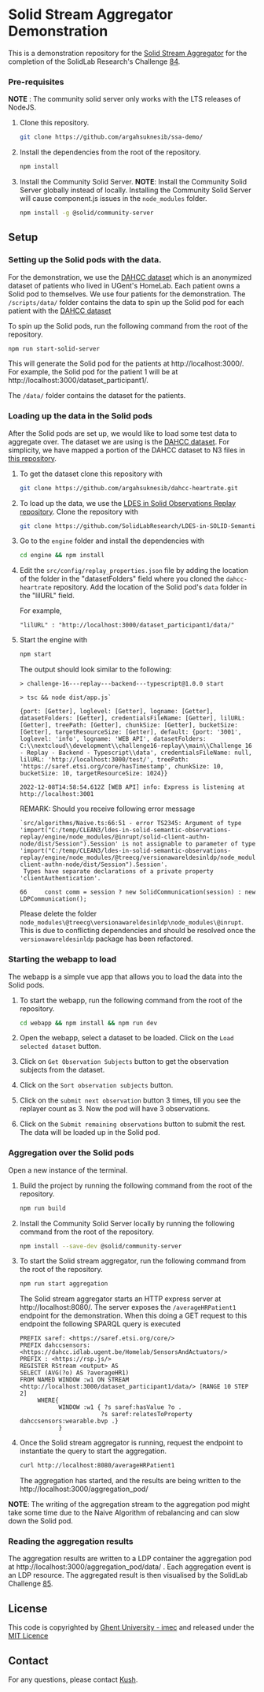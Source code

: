 # Solid Stream Aggregator Demonstration

This is a demonstration repository for the [Solid Stream Aggregator](https://github.com/argahsuknesib/solid-stream-aggregator) for the completion of the
SolidLab Research's Challenge [84](https://github.com/solidLabResearch/challenges/issues/84).

### Pre-requisites

**NOTE** : The community solid server only works with the LTS releases of NodeJS.

1. Clone this repository.

   ```bash
   git clone https://github.com/argahsuknesib/ssa-demo/
   ```

2. Install the dependencies from the root of the repository.

   ```bash
   npm install
   ```

3. Install the Community Solid Server.
   **NOTE**: Install the Community Solid Server globally instead of locally. 
   Installing the Community Solid Server will cause component.js issues in the `node_modules` folder.

   ```bash
   npm install -g @solid/community-server
   ```

## Setup

### Setting up the Solid pods with the data.

For the demonstration, we use the [DAHCC dataset](https://dahcc.idlab.ugent.be/dataset.html) 
which is an anonymized dataset of patients who lived in UGent's HomeLab.
Each patient owns a Solid pod to themselves. 
We use four patients for the demonstration.
The `/scripts/data/` folder contains the data to spin up the Solid pod for each patient with 
the [DAHCC dataset](https://dahcc.idlab.ugent.be/dataset.html)

To spin up the Solid pods, run the following command from the root of the repository.

 ```bash
 npm run start-solid-server
 ```

This will generate the Solid pod for the patients at http://localhost:3000/. 
For example, the Solid pod for the patient 1 will be at http://localhost:3000/dataset_participant1/.

The `/data/` folder contains the dataset for the patients.

### Loading up the data in the Solid pods

After the Solid pods are set up, 
we would like to load some test data to aggregate over. 
The dataset we are using is the [DAHCC dataset](https://dahcc.idlab.ugent.be/dataset.html). 
For simplicity, we have mapped a portion of the DAHCC dataset to N3 files
in [this repository](https://github.com/argahsuknesib/dahcc-heartrate).

1. To get the dataset clone this repository with

   ```bash
   git clone https://github.com/argahsuknesib/dahcc-heartrate.git
   ```

2. To load up the data, 
   we use the [LDES in Solid Observations Replay repository](https://github.com/SolidLabResearch/LDES-in-SOLID-Semantic-Observations-Replay).
   Clone the repository with

   ```bash
   git clone https://github.com/SolidLabResearch/LDES-in-SOLID-Semantic-Observations-Replay
   ```
3. Go to the `engine` folder and install the dependencies with

   ```bash
   cd engine && npm install
   ```

4. Edit the `src/config/replay_properties.json` file by adding the location of the folder in the "datasetFolders" field 
   where you cloned the `dahcc-heartrate` repository. 
   Add the location of the Solid pod's `data` folder in the "lilURL" field.

   For example,
   ```
   "lilURL" : "http://localhost:3000/dataset_participant1/data/"
   ```

5. Start the engine with

   ```bash
   npm start
   ```

   The output should look similar to the following:

   ```shell
   > challenge-16---replay---backend---typescript@1.0.0 start
  
   > tsc && node dist/app.js`
  
   {port: [Getter], loglevel: [Getter], logname: [Getter], datasetFolders: [Getter], credentialsFileName: [Getter], lilURL: [Getter], treePath: [Getter], chunkSize: [Getter], bucketSize: [Getter], targetResourceSize: [Getter], default: {port: '3001', loglevel: 'info', logname: 'WEB API', datasetFolders: C:\\nextcloud\\development\\challenge16-replay\\main\\Challenge 16 - Replay - Backend - Typescript\\data', credentialsFileName: null, lilURL: 'http://localhost:3000/test/', treePath: 'https://saref.etsi.org/core/hasTimestamp', chunkSize: 10, bucketSize: 10, targetResourceSize: 1024}}
  
   2022-12-08T14:58:54.612Z [WEB API] info: Express is listening at http://localhost:3001
   ```

   REMARK: Should you receive following error message

   ```shell
   `src/algorithms/Naive.ts:66:51 - error TS2345: Argument of type 'import("C:/temp/CLEAN3/ldes-in-solid-semantic-observations-replay/engine/node_modules/@inrupt/solid-client-authn-node/dist/Session").Session' is not assignable to parameter of type 'import("C:/temp/CLEAN3/ldes-in-solid-semantic-observations-replay/engine/node_modules/@treecg/versionawareldesinldp/node_modules/@inrupt/solid-client-authn-node/dist/Session").Session'.
    Types have separate declarations of a private property 'clientAuthentication'.
  
   66     const comm = session ? new SolidCommunication(session) : new LDPCommunication();
   ```

   Please delete the folder `node_modules\@treecg\versionawareldesinldp\node_modules\@inrupt`.
   This is due to conflicting dependencies and
   should be resolved once the `versionawareldesinldp` package has been refactored.

### Starting the webapp to load

The webapp is a simple vue app that allows you to load the data into the Solid pods. 

1. To start the webapp, run the following command from the root of the repository.

   ```bash
   cd webapp && npm install && npm run dev
   ```

2. Open the webapp, select a dataset to be loaded. Click on the `Load selected dataset` button.

3. Click on `Get Observation Subjects` button to get the observation subjects from the dataset.

4. Click on the `Sort observation subjects` button.
5. Click on the `submit next observation`  button 3 times, till you see the replayer count as 3.
   Now the pod will have 3 observations.

6. Click on the `Submit remaining observations` button to submit the rest. 
   The data will be loaded up in the Solid pod.

### Aggregation over the Solid pods

Open a new instance of the terminal.

1. Build the project by running the following command from the root of the repository.

   ```bash
   npm run build
   ```
2. Install the Community Solid Server locally by running the following command from the root of the repository.

   ```bash
   npm install --save-dev @solid/community-server
   ```

3. To start the Solid stream aggregator, run the following command from the root of the repository.

   ```bash
   npm run start aggregation
   ```

   The Solid stream aggregator starts an HTTP express server at http://localhost:8080/.
   The server exposes the `/averageHRPatient1` endpoint for the demonstration.
   When this doing a GET request to this endpoint the following SPARQL query is executed

   ```sparql
   PREFIX saref: <https://saref.etsi.org/core/>
   PREFIX dahccsensors: <https://dahcc.idlab.ugent.be/Homelab/SensorsAndActuators/>
   PREFIX : <https://rsp.js/>
   REGISTER RStream <output> AS
   SELECT (AVG(?o) AS ?averageHR1)
   FROM NAMED WINDOW :w1 ON STREAM <http://localhost:3000/dataset_participant1/data/> [RANGE 10 STEP 2]
        WHERE{
              WINDOW :w1 { ?s saref:hasValue ?o .
                          ?s saref:relatesToProperty dahccsensors:wearable.bvp .}
              }
   ```

4. Once the Solid stream aggregator is running, 
   request the endpoint to instantiate the query to start the aggregation.

   ```bash
   curl http://localhost:8080/averageHRPatient1
   ```

   The aggregation has started, and the results are being written to the
   http://localhost:3000/aggregation_pod/

**NOTE**: The writing of the aggregation stream to the aggregation pod might take some time due to the 
Naive Algorithm of rebalancing and can slow down the Solid pod.

### Reading the aggregation results

The aggregation results are written to a LDP container the aggregation pod at http://localhost:3000/aggregation_pod/data/ . 
Each aggregation event is an LDP resource.
The aggregated result is then visualised by the 
SolidLab Challenge [85](https://github.com/solidLabResearch/challenges/issues/85).

## License

This code is copyrighted by [Ghent University - imec](https://www.ugent.be/ea/idlab/en) and 
released under the [MIT Licence](./LICENCE)

## Contact

For any questions, please contact [Kush](mailto:kushagrasingh.bisen@ugent.be).
